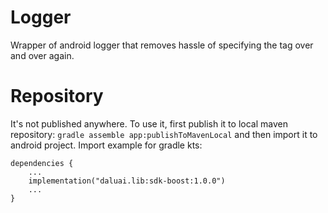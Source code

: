# Logger
Wrapper of android logger that removes hassle of specifying the tag over and over again.

# Repository
It's not published anywhere.
To use it, first publish it to local maven repository: `gradle assemble app:publishToMavenLocal` and then import it to android project.
Import example for gradle kts: 
```
dependencies {
    ...
    implementation("daluai.lib:sdk-boost:1.0.0")
    ...
}
```

